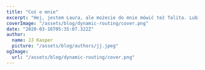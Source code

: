 ```yaml
---
title: "Coś o mnie"
excerpt: "Hej, jestem Laura, ale możecie do mnie mówić też Talita. Lubię rysować, malować, lepić z gliny i występować w teatrze. Ale to nie wszystko, ostatnio zaczęłam programować, stąd ta strona ;p"
coverImage: "/assets/blog/dynamic-routing/cover.png"
date: "2020-03-16T05:35:07.322Z"
author:
  name: JJ Kasper
  picture: "/assets/blog/authors/jj.jpeg"
ogImage:
  url: "/assets/blog/dynamic-routing/cover.png"
---
```


